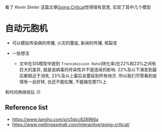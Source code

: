 看了 *Kevin Simler* 这篇文章[Going Critical](https://www.meltingasphalt.com/interactive/going-critical/)觉得很有意思, 实现了其中几个模型

# 自动元胞机
- 可以模拟传染病的传播, 火灾的蔓延, 新闻的传播, 核裂变

- 一些想法
    - 文中在SIS模型中提到 `Transimission Rate`(转化率)在22%和23%之间有巨大的差异, 就是说病毒的传染性并不是连续的影响. 22%及以下演变到最后都趋近于消失, 23%及以上最后会蔓延到所有地方. 所以我们尽管看到疫情有一丝好转, 也还不能松懈, 不能输在那1%上


有时间再继续玩​ :D​

## Reference list

- https://www.jianshu.com/p/c5dcc828966a
- https://www.meltingasphalt.com/interactive/going-critical/
